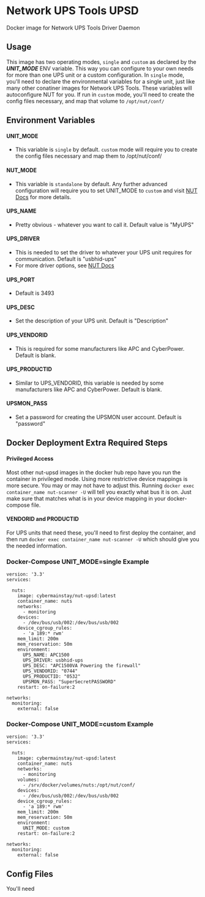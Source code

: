 # Network UPS Tools UPSD

Docker image for Network UPS Tools Driver Daemon

## Usage

This image has two operating modes, `single` and `custom` as declared by the ***UNIT_MODE*** ENV variable.
This way you can configure to your own needs for more than one UPS unit or a custom configuration.
In `single` mode, you'll need to declare the environmental variables for a single unit, just like many other
conatiner images for Network UPS Tools.  These variables will autoconfigure NUT for you.
If run in `custom` mode, you'll need to create the config files necessary, and map that volume to `/opt/nut/conf/`

## Environment Variables
#### UNIT_MODE
- This variable is `single` by default.
`custom` mode will require you to create the config files necessary and map them to /opt/nut/conf/

#### NUT_MODE
- This variable is `standalone` by default.  Any further advanced configuration will require you to 
set UNIT_MODE to `custom` and visit [NUT Docs](https://networkupstools.org/docs/man/nut.conf.html) for more details.

#### UPS_NAME
- Pretty obvious - whatever you want to call it.  Default value is "MyUPS"

#### UPS_DRIVER
- This is needed to set the driver to whatever your UPS unit requires for communication.
Default is "usbhid-ups"
- For more driver options, see [NUT Docs](https://github.com/networkupstools/nut/blob/master/data/driver.list.in)

#### UPS_PORT
- Default is 3493

#### UPS_DESC
- Set the description of your UPS unit.  Default is "Description"

#### UPS_VENDORID
- This is required for some manufacturers like APC and CyberPower.
Default is blank.

#### UPS_PRODUCTID
- Similar to UPS_VENDORID, this variable is needed by some manufacturers like APC and CyberPower.
Default is blank.

#### UPSMON_PASS
- Set a password for creating the UPSMON user account. 
Default is "password"

## Docker Deployment Extra Required Steps
#### Privileged Access
Most other nut-upsd images in the docker hub repo have you run the container in privileged mode.  Using more restrictive device mappings is more secure.
You may or may not have to adjust this.  Running `docker exec container_name nut-scanner -U` will tell you exactly what bus it is on.  Just make
sure that matches what is in your device mapping in your docker-compose file.

#### VENDORID and PRODUCTID
For UPS units that need these, you'll need to first deploy the container, and then run `docker exec container_name nut-scanner -U`
 which should give you the needed information.

### Docker-Compose UNIT_MODE=single Example

```console
version: '3.3'
services:
  
  nuts:
    image: cybermainstay/nut-upsd:latest
    container_name: nuts
    networks:
      - monitoring
    devices:
      - /dev/bus/usb/002:/dev/bus/usb/002
    device_cgroup_rules:
      - 'a 189:* rwm'
    mem_limit: 200m
    mem_reservation: 50m
    environment:
      UPS_NAME: APC1500
      UPS_DRIVER: usbhid-ups
      UPS_DESC: "APC1500VA Powering the firewall"
      UPS_VENDORID: "0744"
      UPS_PRODUCTID: "0532"
      UPSMON_PASS: "SuperSecretPASSWORD"
    restart: on-failure:2
    
networks:
  monitoring:
    external: false
```

### Docker-Compose UNIT_MODE=custom Example

```console
version: '3.3'
services:
  
  nuts:
    image: cybermainstay/nut-upsd:latest
    container_name: nuts
    networks:
      - monitoring
    volumes:
      - /srv/docker/volumes/nuts:/opt/nut/conf/
    devices:
      - /dev/bus/usb/002:/dev/bus/usb/002
    device_cgroup_rules:
      - 'a 189:* rwm'
    mem_limit: 200m
    mem_reservation: 50m
    environment:
      UNIT_MODE: custom
    restart: on-failure:2
    
networks:
  monitoring:
    external: false
```

## Config Files

You'll need
